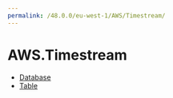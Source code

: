 ```yaml
---
permalink: /48.0.0/eu-west-1/AWS/Timestream/
---
```


# AWS.Timestream



* [Database](Database.md)
* [Table](Table.md)